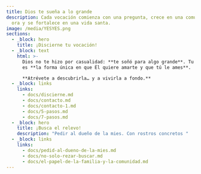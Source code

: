 ```yaml
---
title: Dios te sueña a lo grande
description: Cada vocación comienza con una pregunta, crece en una comunidad que
  ora y se fortalece en una vida santa.
image: /media/YESYES.png
sections:
  - _block: hero
    title: ¡Discierne tu vocación!
  - _block: text
    html: >-
      Dios no te hizo por casualidad: **te soñó para algo grande**. Tu vocación
      es **la forma única en que Él quiere amarte y que tú le ames**.  

      **Atrévete a descubrirla… y a vivirla a fondo.**
  - _block: links
    links:
      - docs/discierne.md
      - docs/contacto.md
      - docs/contacto-1.md
      - docs/5-pasos.md
      - docs/7-pasos.md
  - _block: hero
    title: ¡Busca el relevo!
    description: "Pedir al dueño de la mies. Con rostros concretos "
  - _block: links
    links:
      - docs/pedid-al-dueno-de-la-mies.md
      - docs/no-solo-rezar-buscar.md
      - docs/el-papel-de-la-familia-y-la-comunidad.md
---
```

